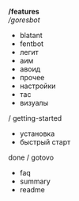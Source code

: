**/features**
<br>
*/goresbot*
* blatant
* fentbot
* легит
* аим
* авоид
* прочее
* настройки
* тас
* визуалы 

/ getting-started
* установка
* быстрый старт



done / gotovo

* faq
* summary
* readme
